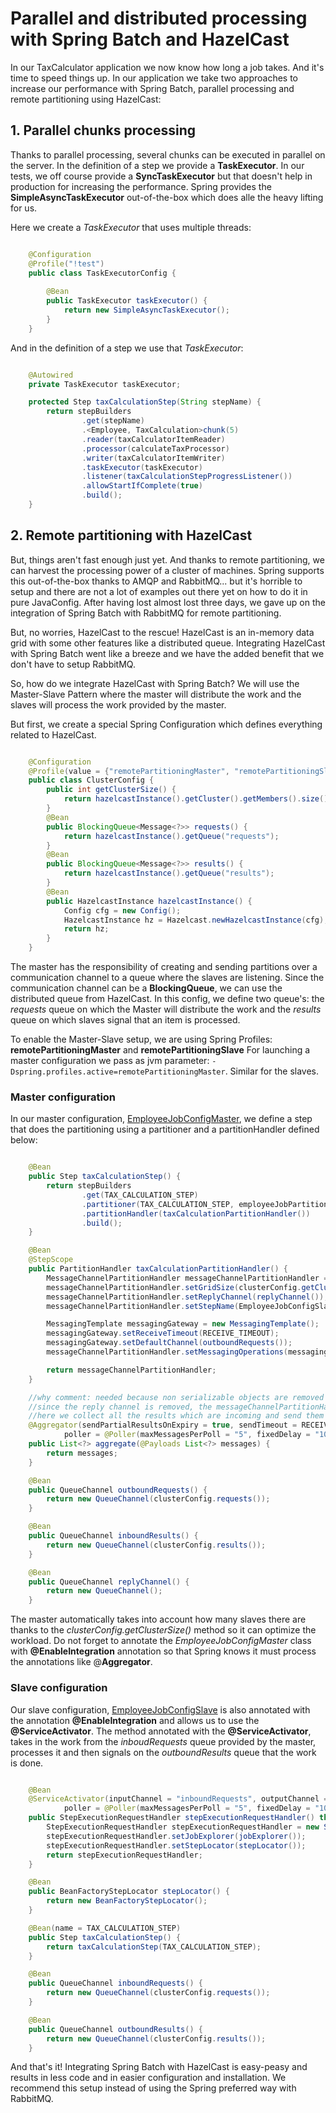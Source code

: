 # Parallel and distributed processing with Spring Batch and HazelCast

In our TaxCalculator application we now know how long a job takes. And it's time to speed things up. In our application we take two approaches to increase our performance with Spring Batch, parallel processing and remote partitioning using HazelCast:

## 1. Parallel chunks processing
Thanks to parallel processing, several chunks can be executed in parallel on the server. In the definition of a step we provide a __TaskExecutor__. In our tests, we off course provide a __SyncTaskExecutor__ but that doesn't help in production for increasing the performance. Spring provides the __SimpleAsyncTaskExecutor__ out-of-the-box which does alle the heavy lifting for us.

Here we create a _TaskExecutor_ that uses multiple threads:

```java

	@Configuration
	@Profile("!test")
	public class TaskExecutorConfig {
	
	    @Bean
	    public TaskExecutor taskExecutor() {
	        return new SimpleAsyncTaskExecutor();
	    }
	}
```

And in the definition of a step we use that _TaskExecutor_:

```java

 	@Autowired
    private TaskExecutor taskExecutor;

    protected Step taxCalculationStep(String stepName) {
        return stepBuilders
                .get(stepName)
                .<Employee, TaxCalculation>chunk(5)
                .reader(taxCalculatorItemReader)
                .processor(calculateTaxProcessor)
                .writer(taxCalculatorItemWriter)
                .taskExecutor(taskExecutor)
                .listener(taxCalculationStepProgressListener())
                .allowStartIfComplete(true)
                .build();
    }
```	

## 2. Remote partitioning with HazelCast
But, things aren't fast enough just yet. And thanks to remote partitioning, we can harvest the processing power of a cluster of machines. Spring supports this out-of-the-box thanks to AMQP and RabbitMQ... but it's horrible to setup and there are not a lot of examples out there yet on how to do it in pure JavaConfig. After having lost almost lost three days, we gave up on the integration of Spring Batch with RabbitMQ for remote partitioning.

But, no worries, HazelCast to the rescue! HazelCast is an in-memory data grid with some other features like a distributed queue. Integrating HazelCast with Spring Batch went like a breeze and we have the added benefit that we don't have to setup RabbitMQ. 

So, how do we integrate HazelCast with Spring Batch? We will use the Master-Slave Pattern where the master will distribute the work and the slaves will process the work provided by the master.

But first, we create a special Spring Configuration which defines everything related to HazelCast.

```java

	@Configuration
	@Profile(value = {"remotePartitioningMaster", "remotePartitioningSlave", "testRemotePartitioning"})
	public class ClusterConfig {
	    public int getClusterSize() { 
	        return hazelcastInstance().getCluster().getMembers().size();
	    }
	    @Bean
	    public BlockingQueue<Message<?>> requests() {
	        return hazelcastInstance().getQueue("requests");
	    }
	    @Bean
	    public BlockingQueue<Message<?>> results() {
	        return hazelcastInstance().getQueue("results");
	    }   
	    @Bean
	    public HazelcastInstance hazelcastInstance() {
	        Config cfg = new Config();
	        HazelcastInstance hz = Hazelcast.newHazelcastInstance(cfg);
	        return hz;
	    }
	}
```

The master has the responsibility of creating and sending partitions over a communication channel to a queue where the slaves are listening. Since the communication channel can be a __BlockingQueue__, we can use the distributed queue from HazelCast. In this config, we define two queue's: the _requests_ queue on which the Master will distribute the work and the _results_ queue on which slaves signal that an item is processed.


To enable the Master-Slave setup, we are using Spring Profiles: __remotePartitioningMaster__ and __remotePartitioningSlave__
For launching a master configuration we pass as jvm parameter: ```-Dspring.profiles.active=remotePartitioningMaster```. Similar for the slaves.

### Master configuration
In our master configuration, [EmployeeJobConfigMaster](https://github.com/cegeka/batchers/blob/master/taxcalculator/taxcalculator-batch/src/main/java/be/cegeka/batchers/taxcalculator/batch/config/remotepartitioning/EmployeeJobConfigMaster.java), we define a step that does the partitioning using a partitioner and a partitionHandler defined below:

```java

    @Bean
    public Step taxCalculationStep() {
        return stepBuilders
                .get(TAX_CALCULATION_STEP)
                .partitioner(TAX_CALCULATION_STEP, employeeJobPartitioner)
                .partitionHandler(taxCalculationPartitionHandler())
                .build();
    }

    @Bean
    @StepScope
    public PartitionHandler taxCalculationPartitionHandler() {
        MessageChannelPartitionHandler messageChannelPartitionHandler = new MessageChannelPartitionHandler();
        messageChannelPartitionHandler.setGridSize(clusterConfig.getClusterSize() - MASTER_WITHOUT_TAX_CALCULATION_STEP);
        messageChannelPartitionHandler.setReplyChannel(replyChannel());
        messageChannelPartitionHandler.setStepName(EmployeeJobConfigSlave.TAX_CALCULATION_STEP);

        MessagingTemplate messagingGateway = new MessagingTemplate();
        messagingGateway.setReceiveTimeout(RECEIVE_TIMEOUT);
        messagingGateway.setDefaultChannel(outboundRequests());
        messageChannelPartitionHandler.setMessagingOperations(messagingGateway);

        return messageChannelPartitionHandler;
    }

    //why comment: needed because non serializable objects are removed from the messages, including the replychannel.
    //since the reply channel is removed, the messageChannelPartitionHandler never receives any message.
    //here we collect all the results which are incoming and send them to the replyChannel so that the partitionHandler can wait for the results
    @Aggregator(sendPartialResultsOnExpiry = true, sendTimeout = RECEIVE_TIMEOUT, inputChannel = "inboundResults", outputChannel = "replyChannel",
            poller = @Poller(maxMessagesPerPoll = "5", fixedDelay = "10000"))
    public List<?> aggregate(@Payloads List<?> messages) {
        return messages;
    }

    @Bean
    public QueueChannel outboundRequests() {
        return new QueueChannel(clusterConfig.requests());
    }

    @Bean
    public QueueChannel inboundResults() {
        return new QueueChannel(clusterConfig.results());
    }

	@Bean
    public QueueChannel replyChannel() {
        return new QueueChannel();
    }
```

The master automatically takes into account how many slaves there are thanks to the _clusterConfig.getClusterSize()_ method so it can optimize the workload. Do not forget to annotate the _EmployeeJobConfigMaster_ class with __@EnableIntegration__ annotation so that Spring knows it must process the annotations like @__Aggregator__.


### Slave configuration
Our slave configuration, [EmployeeJobConfigSlave](https://github.com/cegeka/batchers/blob/master/taxcalculator/taxcalculator-batch/src/main/java/be/cegeka/batchers/taxcalculator/batch/config/remotepartitioning/EmployeeJobConfigSlave.java) is also annotated with the annotation __@EnableIntegration__ and allows us to use the __@ServiceActivator__. The method annotated with the __@ServiceActivator__, takes in the work from the _inboudRequests_ queue provided by the master, processes it and then signals on the _outboundResults_ queue that the work is done.

```java

	@Bean
    @ServiceActivator(inputChannel = "inboundRequests", outputChannel = "outboundResults",
            poller = @Poller(maxMessagesPerPoll = "5", fixedDelay = "10000"))
    public StepExecutionRequestHandler stepExecutionRequestHandler() throws Exception {
        StepExecutionRequestHandler stepExecutionRequestHandler = new StepExecutionRequestHandler();
        stepExecutionRequestHandler.setJobExplorer(jobExplorer());
        stepExecutionRequestHandler.setStepLocator(stepLocator());
        return stepExecutionRequestHandler;
    }

    @Bean
    public BeanFactoryStepLocator stepLocator() {
        return new BeanFactoryStepLocator();
    }

    @Bean(name = TAX_CALCULATION_STEP)
    public Step taxCalculationStep() {
        return taxCalculationStep(TAX_CALCULATION_STEP);
    }

    @Bean
    public QueueChannel inboundRequests() {
        return new QueueChannel(clusterConfig.requests());
    }

    @Bean
    public QueueChannel outboundResults() {
        return new QueueChannel(clusterConfig.results());
    }
```
And that's it! Integrating Spring Batch with HazelCast is easy-peasy and results in less code and in easier configuration and installation. We recommend this setup instead of using the Spring preferred way with RabbitMQ. 